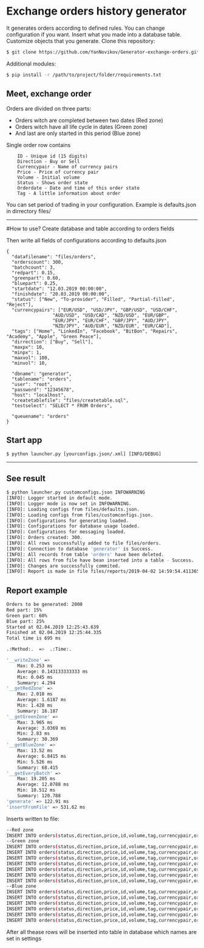 # Exchange orders history generator
It generates orders according to defined rules. You can change configuration if you want.
Insert what you made into a database table. Customize objects that you generate.
Clone this repository:

```bash
$ git clone https://github.com/YanNovikov/Generator-exchange-orders.git
```

Additional modules:
```bash
$ pip install -r /path/to/project/folder/requirements.txt 
```

Meet, exchange order
--
Orders are divided on three parts:
* Orders witch are completed between two dates (Red zone)
* Orders witch have all life cycle in dates (Green zone)
* And last are only started in this period (Blue zone)

Single order row contains

```
    ID - Unique id (15 digits)
    Direction - Buy or Sell
    Currencypair - Name of currency pairs
    Price - Price of currency pair
    Volume - Initial volume
    Status - Shows order state
    Orderdate - Date and time of this order state
    Tag - A little information about order
```

You can set period of trading in your configuration. Example is defaults.json in dirrectory files/

---
#How to use?
Create database and table according to orders fields

Then write all fields of configurations according to defaults.json

```
{
  "datafilename": "files/orders",
  "orderscount": 300,
  "batchcount": 3,
  "redpart": 0.15,
  "greenpart": 0.60,
  "bluepart": 0.25,
  "startdate": "12.03.2019 00:00:00",
  "finishdate": "20.03.2019 00:00:00",
  "status": ["New", "To-provider", "Filled", "Partial-filled", "Reject"],
  "currencypairs": ["EUR/USD", "USD/JPY", "GBP/USD", "USD/CHF",
                 "AUD/USD", "USD/CAD", "NZD/USD", "EUR/GBP",
                 "EUR/JPY", "EUR/CHF", "GBP/JPY", "AUD/JPY",
                 "NZD/JPY", "AUD/EUR", "NZD/EUR", "EUR/CAD"],
  "tags": ["Home", "LinkedIn", "Facebook", "BitBon", "Repairs", "Academy", "Apple", "Green Peace"],
  "dirrection": ["Buy", "Sell"],
  "maxpx": 10,
  "minpx": 1,
  "maxvol": 100,
  "minvol": 10,

  "dbname": "generator",
  "tablename": "orders",
  "user": "root",
  "password": "12345678",
  "host": "localhost",
  "createtablefile": "files/createtable.sql",
  "testselect": "SELECT * FROM Orders",

  "queuename": "orders"
}
```


## Start app

```
$ python launcher.py [yourconfigs.json/.xml] [INFO/DEBUG]
```

---
## See result
```bash
$ python launcher.py customconfigs.json INFOWARNING
[INFO]: Logger started in default mode.
[INFO]: Logger mode is now set in INFOWARNING.
[INFO]: Loading configs from files/defaults.json.
[INFO]: Loading configs from files/customconfigs.json.
[INFO]: Configurations for generating loaded.
[INFO]: Configurations for database usage loaded.
[INFO]: Configurations for messaging loaded.
[INFO]: Orders created: 300.
[INFO]: All rows successfully added to file files/orders.
[INFO]: Connection to database 'generator' is Success.
[INFO]: All records from table 'orders' have been deleted.
[INFO]: All rows from file have bean inserted into a table - Success.
[INFO]: Changes are successfully commited.
[INFO]: Report is made in file files/reports/2019-04-02 14:59:54.411365.
```

## Report example
```bash
Orders to be generated: 2000
Red part: 15%
Green part: 60%
Blue part: 25%
Started at 02.04.2019 12:25:43.639
Finished at 02.04.2019 12:25:44.335
Total time is 695 ms

.:Method:.  =>  .:Time:.

'__writeZone' => 
	Max: 0.253 ms
	Average: 0.143133333333 ms
	Min: 0.045 ms
	Summary: 4.294
'__getRedZone' => 
	Max: 2.018 ms
	Average: 1.6187 ms
	Min: 1.428 ms
	Summary: 16.187
'__getGreenZone' => 
	Max: 3.965 ms
	Average: 3.0369 ms
	Min: 2.83 ms
	Summary: 30.369
'__getBlueZone' => 
	Max: 13.52 ms
	Average: 6.8415 ms
	Min: 5.526 ms
	Summary: 68.415
'__getEveryBatch' => 
	Max: 19.205 ms
	Average: 12.0788 ms
	Min: 10.512 ms
	Summary: 120.788
'generate' => 122.91 ms
'insertFromFile' => 531.62 ms

```

Inserts written to file:
```bash
--Red zone
INSERT INTO orders(status,direction,price,id,volume,tag,currencypair,orderdate) VALUES ('Filled','Sell',14.83,'231977682659583',1145.0,'Green Peace','EUR/CAD','14.03.2019 15:14:09.352')
--Green zone
INSERT INTO orders(status,direction,price,id,volume,tag,currencypair,orderdate) VALUES ('New','Sell',22.79,'248257772371579',641.0,'BitBon','AUD/JPY','18.03.2019 21:26:19.579')
INSERT INTO orders(status,direction,price,id,volume,tag,currencypair,orderdate) VALUES ('New','Sell',26.47,'115156283520147',685.0,'BitBon','USD/CHF','15.03.2019 13:22:27.147')
INSERT INTO orders(status,direction,price,id,volume,tag,currencypair,orderdate) VALUES ('New','Buy',11.84,'469164181327984',950.0,'Home','EUR/USD','15.03.2019 14:13:04.984')
INSERT INTO orders(status,direction,price,id,volume,tag,currencypair,orderdate) VALUES ('To-provider','Buy',11.84,'469164181327984',950.0,'Home','EUR/USD','15.03.2019 14:13:38.943')
INSERT INTO orders(status,direction,price,id,volume,tag,currencypair,orderdate) VALUES ('New','Sell',13.41,'383304992612141',797.0,'Academy','AUD/EUR','13.03.2019 10:55:41.141')
INSERT INTO orders(status,direction,price,id,volume,tag,currencypair,orderdate) VALUES ('New','Sell',15.77,'756225622125277',604.0,'Academy','AUD/EUR','19.03.2019 04:34:37.277')
INSERT INTO orders(status,direction,price,id,volume,tag,currencypair,orderdate) VALUES ('New','Sell',23.89,'192897080864589',631.0,'Academy','AUD/EUR','18.03.2019 14:23:09.589')
--Blue zone
INSERT INTO orders(status,direction,price,id,volume,tag,currencypair,orderdate) VALUES ('New','Sell',21.69,'268950791402069',722.0,'Academy','USD/CAD','17.03.2019 23:14:29.69')
INSERT INTO orders(status,direction,price,id,volume,tag,currencypair,orderdate) VALUES ('To-provider','Sell',21.69,'268950791402069',722.0,'Academy','USD/CAD','17.03.2019 23:14:48.160')
INSERT INTO orders(status,direction,price,id,volume,tag,currencypair,orderdate) VALUES ('Reject','Sell',21.69,'268950791402069',722.0,'Academy','USD/CAD','17.03.2019 23:16:47.387')
INSERT INTO orders(status,direction,price,id,volume,tag,currencypair,orderdate) VALUES ('New','Sell',23.11,'151001334432111',138.0,'Green Peace','EUR/CAD','18.03.2019 00:01:51.111')
INSERT INTO orders(status,direction,price,id,volume,tag,currencypair,orderdate) VALUES ('To-provider','Sell',23.11,'151001334432111',138.0,'Green Peace','EUR/CAD','18.03.2019 00:02:02.863')
INSERT INTO orders(status,direction,price,id,volume,tag,currencypair,orderdate) VALUES ('Filled','Sell',23.11,'151001334432111',138.0,'Green Peace','EUR/CAD','18.03.2019 00:03:53.905')
```

After all thease rows will be inserted into table in database which names are set in settings 